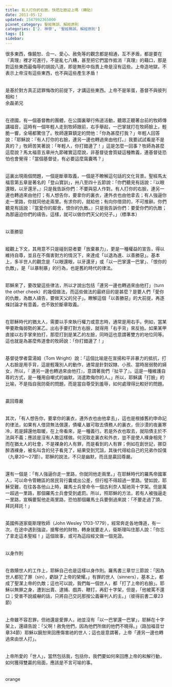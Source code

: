 ```yaml
---
title: 有人打你的右臉，快把左臉迎上嗎 (轉貼)
date: 2011-05-12
updated: 1547992365000
pixnet_category: 聖經無誤、解經原則
categories: ['2. 神學', '聖經無誤、解經原則']
tags: []
sidebar: 
---
```


<p>很多東西，像饒恕、合一、愛心、赦免等的觀念都是相通，互不矛盾，都是要在『真理』裡才可進行，不是亂七八糟，甚至把它們當作抵消『真理』的藉口，那是對這些東西最侮辱的胡說八道，即是無形中指責上帝是沒有這些。上帝造地獄，不表示上帝沒有這些東西，也不與這些產生矛盾！<br/><br/><br/>是基於對方真正認罪悔改的前提下，才講這些東西。上帝不是笨蛋，基督不與彼列相和！<br/><!--more-->余磊弟兄<br/><br/><br/>在德國，有一個基督教的團體，在公園裏舉行佈道活動，聽眾正聽著台前的牧師傳講福音，這時有一個年輕人走到牧師跟前，右手舉起，一巴掌就打在牧師臉上，輕脆一響，全場都驚住了。牧師還算鎮定的問他：「你為甚麼打我？」年輕人回答說：「耶穌說：『有人打你的右臉，連另一邊也轉過來由他打。』我要試試看是不是真的？」牧師苦笑著說：「年輕人，你打錯邊了！」這是怎麼一回事？牧師為甚麼這麼說？馬太福音五章卅九節確實這麼說，非基督徒會質疑這種教義，連基督徒恐怕也會覺得：「當個基督徒，有必要這麼窩囊嗎？」<br/><br/><br/>這裏出現兩個問題，一個是斷章取義，一個是不瞭解這句話的文化背景。聖經馬太福音第五章是著名的「登山寶訓」，卅八至四十五節說：「你們聽見有話說：『以眼還眼，以牙還牙。』只是我告訴你們：不要與惡人作對。有人打你的右臉，連另一邊也轉過來由他打；有人想告你，要拿你的裏衣，連外衣也由他拿去；有人強逼你走一里路，你就同他走兩里。有求你的，就給他；有向你借貸的，不可推辭。你們聽見有話說：『當愛你的鄰舍，恨你的仇敵。』只是我告訴你們：要愛你們的仇敵；為那逼迫你們的禱告。這樣，就可以做你們天父的兒子。」（標準本）<br/><br/><br/>以善勝惡<br/><br/><br/>縱觀上下文，其用意不只是碰到惡者要「放棄暴力」，更是一種權益的宣告，得以維持自尊，並且在不傷害對方的情況下，來達成「以退為進、以善勝惡」。基本上，多半世人的觀念是「以眼還眼，以牙還牙」或「以一巴掌還一巴掌」、「恨你的仇敵」，是「以暴制暴」的行為，也是舊約時代的律法。<br/><br/><br/>耶穌來了，要改變這些律法，所以才說出包括「連另一邊也轉過來由他打」（turn the other cheek）的幾個做法，而這些做法的最終目的是甚麼？是要人們「愛你的仇敵，為敵人禱告，要做天父的兒子」。瞭解這個「以善勝惡」的大前提，再逐條討論才有意義，也不致於斷章取義。<br/><br/><br/>在耶穌時代的猶太人，需要以手來執行權力或意志時，通常是用右手。例如，當某甲要欺侮弱勢的某乙，出右手要打對方右臉，就得用「右手背」來反拍。如果某甲直接以右手掌來拍打，那麼打到是某乙的左臉，同時這也意謂著雙方的地位同等。這也就是為甚麼佈道會的牧師說：「你打錯邊了！」<br/><br/><br/>基督徒學者雷湯姆（Tom Wright）說：「這個比喻是在宣揚和平非暴力的抵抗，打人右臉是用手背，這是輕蔑別人的動作，通常是針對奴隸、小孩、當時居弱勢的婦女，所以，『 連另一邊也轉過來由他打』，意謂著我們『扯平了』。這是一種維護自尊的方式，是一種用自嘲式的幽默，消遣欺侮你的人。」所以，耶穌講「打臉」的比喻，不是指自我防衛的問題，而是當自尊受到羞辱，如何處理得比較好的問題。<br/><br/><br/>贏回尊嚴<br/><br/><br/>其次，「有人想告你，要拿你的裏衣，連外衣也由他拿去」，這也是根據舊約申命記的律法，如果有人借貸無法償還，債權人雖可取去債務人的裏衣，但沙漠的夜裏寒冷，若是歸還他取暖，在上帝看來，是一種義行。若是外衣也取去，就陷債主於不法與不義；應該是沒有人敢這樣做。何況取走裏衣和外衣，豈不是使人裸身相見？而在猶太人的社會，不是裸身的人有罪，而是看到的人有罪；例如在創世記，挪亞醉酒裸身，被名叫含的兒子看見了，結果受到咒詛，其後代得給自己的兄弟作奴僕（九章20～27節）。耶穌的說法，不只是幽默，而且是贏回尊嚴。<br/><br/><br/>還有一個是：「有人強逼你走一里路，你就同他走兩里。」在耶穌時代的羅馬帝國軍人，可以命令管轄區的居民背行囊或出公差，但行程不得超過一里路。譬如說，耶穌受難，在往各各他山上時，羅馬士兵曾命令一個古利奈人幫祂背十字架。但是萬一超過一里路，那個羅馬士兵會受到處罰。所以，照耶穌的方法，若有人被強逼走一里路，宣稱要幫他走兩里路，恐怕那個羅馬士兵要倒過來說：「不要走過了頭，拜託拜託！」<br/><br/><br/>英國佈道家衛斯理牧師（John Wesley 1703-1779），經常奔走各地傳道，有一次，在途中遇到強盜，搶奪他的財物，轉身就要走人，衛斯理叫住那人說：「你忘了拿走這本聖經！」這個故事，或可為這段經文做一個見證。<br/><br/><br/>以身作則<br/><br/><br/>在救贖世人的工作上，耶穌自己也是這樣以身作則。羅馬書三章廿三節說：「因為世人都犯了罪（sin），虧缺了上帝的榮耀。」有罪的世人（sinners），基本上，都成了聖潔上帝的仇敵；這也可以說，我們每一個世人，都「打了上帝的右臉」。耶穌以無罪之身，遭到出賣、逮捕、戲弄、鞭打，再釘十字架，但是，「他被罵不還口；受害不說威嚇的話，只將自己交託那按公義審判人的主。」（彼得前書二章23節）<br/><br/><br/>上帝雖不容忍罪，但祂還是愛罪人，祂並沒有「以一巴掌還一巴掌」，耶穌在十字架上，還禱告說：「父啊！赦免他們，因為他們所做的他們不曉得。」（路加福音廿章34節）耶穌以饒恕來回應傷害祂的世人；這也是意謂著，上帝「連另一邊也轉過來由世人打」。<br/><br/><br/>上帝所愛的「世人」，當然包括我，包括你，我們要如何來回應上帝的和解行動，如何獲得雙贏的局面，應該是不言可喻的事。<br/><br/><br/>orange</p>